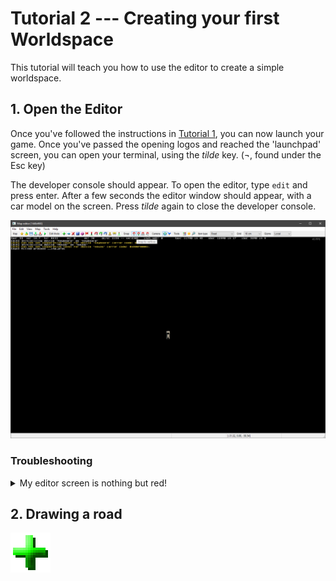 # Tutorial 2 --- Creating your first Worldspace

This tutorial will teach you how to use the editor to create a simple worldspace.

## 1. Open the Editor

Once you've followed the instructions in [Tutorial 1](1_setup.md), you can now launch your game. Once you've passed the opening logos and reached the 'launchpad' screen, you can open your terminal, using the _tilde_ key. (¬, found under the Esc key)

The developer console should appear. To open the editor, type ```edit``` and press enter. After a few seconds the editor window should appear, with a car model on the screen. Press _tilde_ again to close the developer console.

![The editor window](img/2_editor.png)

### Troubleshooting

<details>
<summary>My editor screen is nothing but red!</summary>
<p>press the A key until the car reappears on a black background.</p>
<img src="img/2_editorred.png" />
</details>

## 2. Drawing a road

![The editor window](img/2_add.png)
